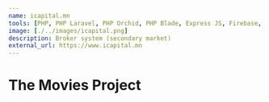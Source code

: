 ```yaml
---
name: icapital.mn
tools: [PHP, PHP Laravel, PHP Orchid, PHP Blade, Express JS, Firebase, Google Cloud Functions, Redis]
image: [./../images/icapital.png]
description: Broker system (secondary market)
external_url: https://www.icapital.mn
---
```


# The Movies Project

<!--- The Movies Project is something like **Netflix**, the only difference is that **it's not real**! It doesn't exist! I just created it to demonstrate how the **showcase** page looks like and how you can write whatever you want with full markdown support.
This micro-service system uses some front-end frameworks including Vue JS, PHP Orchid, and PHP Blade and for back-end it was built using PHP Laravel, Express JS, Google Cloud, and Firebase. Fixing bugs, satisfying new requirements, and writing unit tests at both server, user-web and admin web is the primary things I do. Recently, I have implemented SSO system like Keycloak using Firebase Authentication, Firebase Admin SDK, and Google Cloud Functions.-->

<!---![preview](https://www.sketchappsources.com/resources/source-image/we-were-soldiers-landing-page-dbruggisser.jpg)

## Search Movies

![search](https://www.sketchappsources.com/resources/source-image/microsoft-windows-10-virtual-keyboard-diogo-sousa.png)

<p class="text-center">
{% include elements/button.html link="https://github.com/YoussefRaafatNasry/portfolYOU" text="Learn More" %}
</p>-->